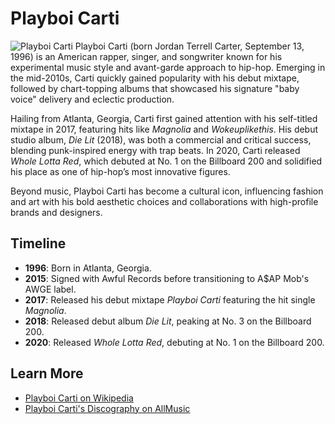 # Playboi Carti

![Playboi Carti](https://upload.wikimedia.org/wikipedia/commons/thumb/0/0f/Playboi_Carti%2C_Clout_Festival_2024_05_%28cropped%29.jpg/800px-Playboi_Carti%2C_Clout_Festival_2024_05_%28cropped%29.jpg)
Playboi Carti (born Jordan Terrell Carter, September 13, 1996) is an American rapper, singer, and songwriter known for his experimental music style and avant-garde approach to hip-hop. Emerging in the mid-2010s, Carti quickly gained popularity with his debut mixtape, followed by chart-topping albums that showcased his signature "baby voice" delivery and eclectic production.

Hailing from Atlanta, Georgia, Carti first gained attention with his self-titled mixtape in 2017, featuring hits like *Magnolia* and *Wokeuplikethis*. His debut studio album, *Die Lit* (2018), was both a commercial and critical success, blending punk-inspired energy with trap beats. In 2020, Carti released *Whole Lotta Red*, which debuted at No. 1 on the Billboard 200 and solidified his place as one of hip-hop’s most innovative figures.

Beyond music, Playboi Carti has become a cultural icon, influencing fashion and art with his bold aesthetic choices and collaborations with high-profile brands and designers.

## Timeline

- **1996**: Born in Atlanta, Georgia.
- **2015**: Signed with Awful Records before transitioning to A$AP Mob's AWGE label.
- **2017**: Released his debut mixtape *Playboi Carti* featuring the hit single *Magnolia*.
- **2018**: Released debut album *Die Lit*, peaking at No. 3 on the Billboard 200.
- **2020**: Released *Whole Lotta Red*, debuting at No. 1 on the Billboard 200.

## Learn More

- [Playboi Carti on Wikipedia](https://en.wikipedia.org/wiki/Playboi_Carti)
- [Playboi Carti's Discography on AllMusic](https://www.allmusic.com/artist/playboi-carti-mn0003616780)
